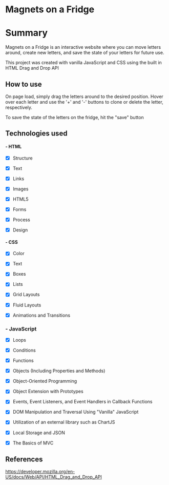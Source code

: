 # Magnets on a Fridge



# Summary

Magnets on a Fridge is an interactive website where you can move letters around, create new letters, and save the state of your letters for future use.  

This project was created with vanilla JavaScript and CSS using the built in HTML Drag and Drop API

## How to use

On page load, simply drag the letters around to the desired position.  Hover over each letter and use the '+' and '-' buttons to clone or delete the letter, respectively.

To save the state of the letters on the fridge, hit the "save" button 

## Technologies used

#### - HTML

- [x] Structure

- [x] Text

- [x] Links

- [x] Images

- [x] HTML5

- [x] Forms

- [x] Process

- [x] Design

#### - CSS

- [x] Color

- [x] Text

- [x] Boxes

- [x] Lists

- [x] Grid Layouts

- [x] Fluid Layouts

- [x] Animations and Transitions

### - JavaScript

- [x] Loops

- [x] Conditions

- [x] Functions

- [x] Objects (Including Properties and Methods)

- [x] Object-Oriented Programming

- [x] Object Extension with Prototypes

- [x] Events, Event Listeners, and Event Handlers in Callback Functions

- [x] DOM Manipulation and Traversal Using "Vanilla" JavaScript

- [x] Utilization of an external library such as ChartJS

- [x] Local Storage and JSON

- [x] The Basics of MVC

## References

https://developer.mozilla.org/en-US/docs/Web/API/HTML_Drag_and_Drop_API